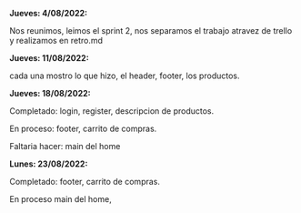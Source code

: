 **Jueves: 4/08/2022:**

Nos reunimos, leimos el sprint 2, nos separamos el trabajo atravez de trello y realizamos en retro.md

**Jueves: 11/08/2022:**

cada una mostro lo que hizo, el header, footer, los productos. 

**Jueves: 18/08/2022:**

Completado: login, register, descripcion de productos.

En proceso: footer, carrito de compras.

Faltaria hacer: main del home

**Lunes: 23/08/2022:**

Completado: footer, carrito de compras.

En proceso main del home,
